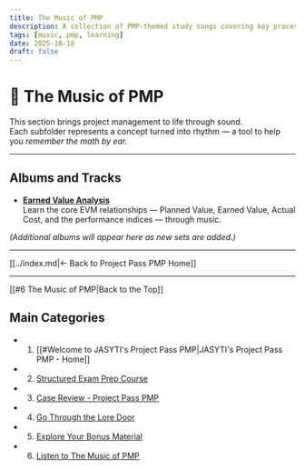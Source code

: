 ```yaml
---
title: The Music of PMP
description: A collection of PMP-themed study songs covering key processes and formulas.
tags: [music, pmp, learning]
date: 2025-10-18
draft: false
---
```


# 🎵 The Music of PMP

This section brings project management to life through sound.  
Each subfolder represents a concept turned into rhythm — a tool to help you *remember the math by ear.*

---

## Albums and Tracks

- [**Earned Value Analysis**](earned-value-analasys/index.md)  
  Learn the core EVM relationships — Planned Value, Earned Value, Actual Cost, and the performance indices — through music.

*(Additional albums will appear here as new sets are added.)*

---

[[../index.md|← Back to Project Pass PMP Home]]

---
[[#6 The Music of PMP|Back to the Top]]
##  Main Categories
- 1. [[#Welcome to JASYTI's Project Pass PMP|JASYTI's Project Pass PMP - Home]]
- 2. [Structured Exam Prep Course](02-structured/index.md)
- 3. [Case Review - Project Pass PMP](03-case-study/3-plan/1-artifacts/index.md)
- 4. [Go Through the Lore Door](04-the-lore-door/index.md)
- 5. [Explore Your Bonus Material](05-bonus/index.md)
- 6. [Listen to The Music of PMP](06-music/Index.md)





